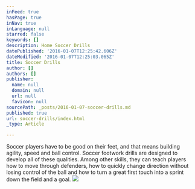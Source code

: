 ```yaml
---
inFeed: true
hasPage: true
inNav: true
inLanguage: null
starred: false
keywords: []
description: Home Soccer Drills
datePublished: '2016-01-07T12:25:42.606Z'
dateModified: '2016-01-07T12:25:03.065Z'
title: Soccer Drills
author: []
authors: []
publisher:
  name: null
  domain: null
  url: null
  favicon: null
sourcePath: _posts/2016-01-07-soccer-drills.md
published: true
url: soccer-drills/index.html
_type: Article

---
```

Soccer players have to be good on their feet, and that means building agility, speed and ball control. Soccer footwork drills are designed to develop all of these qualities. Among other skills, they can teach players how to move through defenders, how to quickly change direction without losing control of the ball and how to turn a great first touch into a sprint down the field and a goal.
![](https://the-grid-user-content.s3-us-west-2.amazonaws.com/3acb33d1-1433-45b9-9e52-2545249fd444.jpg)